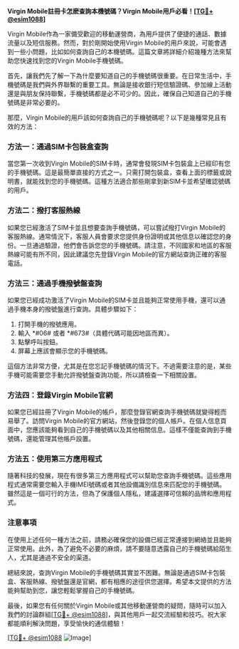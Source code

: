 **Virgin Mobile註冊卡怎麽查詢本機號碼？Virgin Mobile用戶必看！[[TG💪+ @esim1088](https://t.me/s/esim1088)]**

Virgin Mobile作為一家備受歡迎的移動運營商，為用戶提供了便捷的通話、數據流量以及短信服務。然而，對於剛開始使用Virgin Mobile的用戶來說，可能會遇到一些小問題，比如如何查詢自己的本機號碼。這篇文章將詳細介紹幾種方法來幫助您快速找到您的Virgin Mobile手機號碼。

首先，讓我們先了解一下為什麼要知道自己的手機號碼很重要。在日常生活中，手機號碼是我們與外界聯繫的重要工具。無論是接收銀行短信驗證碼、參加線上活動還是與朋友保持聯繫，手機號碼都是必不可少的。因此，確保自己知道自己的手機號碼是非常必要的。

那麼，Virgin Mobile的用戶該如何查詢自己的手機號碼呢？以下是幾種常見且有效的方法：

### 方法一：通過SIM卡包裝盒查詢

當您第一次收到Virgin Mobile的SIM卡時，通常會發現SIM卡包裝盒上已經印有您的手機號碼。這是最簡單直接的方式之一。只需打開包裝盒，查看上面的標籤或說明書，就能找到您的手機號碼。這種方法適合那些剛拿到新SIM卡並希望確認號碼的用戶。

### 方法二：撥打客服熱線

如果您已經激活了SIM卡並且想要查詢手機號碼，可以嘗試撥打Virgin Mobile的客服熱線。通常情況下，客服人員會要求您提供身份證明或其他信息以確認您的身份。一旦通過驗證，他們會告訴您您的手機號碼。請注意，不同國家和地區的客服熱線可能有所不同，因此建議您先登錄Virgin Mobile的官方網站查詢正確的客服電話。

### 方法三：通過手機撥號盤查詢

如果您已經成功激活了Virgin Mobile的SIM卡並且能夠正常使用手機，還可以通過手機本身的撥號盤進行查詢。具體步驟如下：

1. 打開手機的撥號應用。
2. 輸入 *#06# 或者 *#673#（具體代碼可能因地區而異）。
3. 點擊呼叫按鈕。
4. 屏幕上應該會顯示您的手機號碼。

這個方法非常方便，尤其是在您忘記手機號碼的情況下。不過需要注意的是，某些手機可能需要您手動允許撥號盤查詢功能，所以請檢查一下相關設置。

### 方法四：登錄Virgin Mobile官網

如果您已經註冊了Virgin Mobile的帳戶，那麼登錄官網查詢手機號碼就變得輕而易舉了。訪問Virgin Mobile的官方網站，然後登錄您的個人帳戶。在個人信息頁面中，您應該能夠看到自己的手機號碼以及其他相關信息。這樣不僅能查詢到手機號碼，還能管理其他帳戶設置。

### 方法五：使用第三方應用程式

隨著科技的發展，現在有很多第三方應用程式可以幫助您查詢手機號碼。這些應用程式通常需要您輸入手機IMEI號碼或者其他設備識別信息來匹配您的手機號碼。雖然這是一個可行的方法，但為了保護個人隱私，建議選擇可信賴的品牌和應用程式。

### 注意事項

在使用上述任何一種方法之前，請務必確保您的設備已經正常連接到網絡並且能夠正常使用。此外，為了避免不必要的麻煩，請不要隨意透露自己的手機號碼給陌生人，尤其是通過不安全的渠道。

總結來說，查詢Virgin Mobile的手機號碼其實並不困難。無論是通過SIM卡包裝盒、客服熱線、撥號盤還是官網，都有相應的途徑供您選擇。希望本文提供的方法能夠幫助到您，讓您輕鬆掌握自己的手機號碼。

最後，如果您有任何關於Virgin Mobile或其他移動運營商的疑問，隨時可以加入我們的討論群組[[TG💪+ @esim1088](https://t.me/s/esim1088)]，與其他用戶一起交流經驗和技巧。祝大家都能順利解決問題，享受愉快的通信體驗！

[[TG💪+ @esim1088](https://t.me/s/esim1088) ![Image](https://i.postimg.cc/4NQfJmqS/Snipaste-2025-05-13-00-14-12.png)]